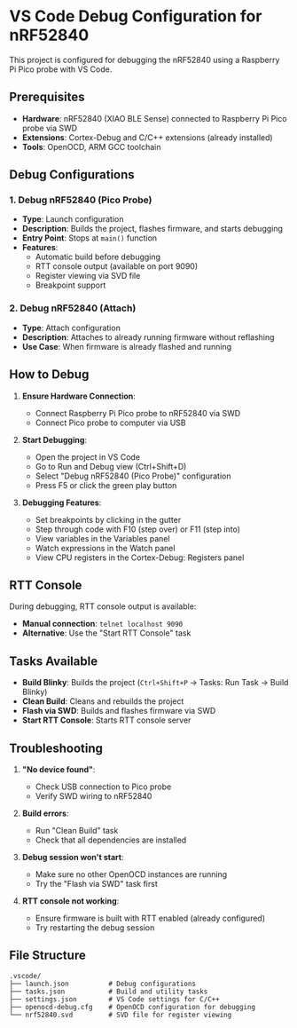 # VS Code Debug Configuration for nRF52840

This project is configured for debugging the nRF52840 using a Raspberry Pi Pico probe with VS Code.

## Prerequisites

- **Hardware**: nRF52840 (XIAO BLE Sense) connected to Raspberry Pi Pico probe via SWD
- **Extensions**: Cortex-Debug and C/C++ extensions (already installed)
- **Tools**: OpenOCD, ARM GCC toolchain

## Debug Configurations

### 1. Debug nRF52840 (Pico Probe)
- **Type**: Launch configuration
- **Description**: Builds the project, flashes firmware, and starts debugging
- **Entry Point**: Stops at `main()` function
- **Features**: 
  - Automatic build before debugging
  - RTT console output (available on port 9090)
  - Register viewing via SVD file
  - Breakpoint support

### 2. Debug nRF52840 (Attach)
- **Type**: Attach configuration  
- **Description**: Attaches to already running firmware without reflashing
- **Use Case**: When firmware is already flashed and running

## How to Debug

1. **Ensure Hardware Connection**:
   - Connect Raspberry Pi Pico probe to nRF52840 via SWD
   - Connect Pico probe to computer via USB

2. **Start Debugging**:
   - Open the project in VS Code
   - Go to Run and Debug view (Ctrl+Shift+D)
   - Select "Debug nRF52840 (Pico Probe)" configuration
   - Press F5 or click the green play button

3. **Debugging Features**:
   - Set breakpoints by clicking in the gutter
   - Step through code with F10 (step over) or F11 (step into)
   - View variables in the Variables panel
   - Watch expressions in the Watch panel
   - View CPU registers in the Cortex-Debug: Registers panel

## RTT Console

During debugging, RTT console output is available:
- **Manual connection**: `telnet localhost 9090`
- **Alternative**: Use the "Start RTT Console" task

## Tasks Available

- **Build Blinky**: Builds the project (`Ctrl+Shift+P` → Tasks: Run Task → Build Blinky)
- **Clean Build**: Cleans and rebuilds the project
- **Flash via SWD**: Builds and flashes firmware via SWD
- **Start RTT Console**: Starts RTT console server

## Troubleshooting

1. **"No device found"**: 
   - Check USB connection to Pico probe
   - Verify SWD wiring to nRF52840

2. **Build errors**:
   - Run "Clean Build" task
   - Check that all dependencies are installed

3. **Debug session won't start**:
   - Make sure no other OpenOCD instances are running
   - Try the "Flash via SWD" task first

4. **RTT console not working**:
   - Ensure firmware is built with RTT enabled (already configured)
   - Try restarting the debug session

## File Structure

```
.vscode/
├── launch.json          # Debug configurations
├── tasks.json           # Build and utility tasks
├── settings.json        # VS Code settings for C/C++
├── openocd-debug.cfg    # OpenOCD configuration for debugging
└── nrf52840.svd         # SVD file for register viewing
```
